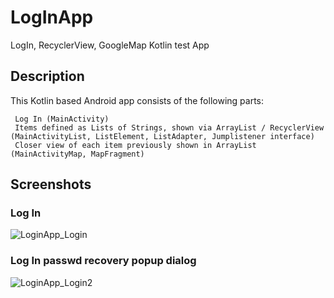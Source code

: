 # LogInApp
LogIn, RecyclerView, GoogleMap Kotlin test App


## Description
This Kotlin based Android app consists of the following parts:

     Log In (MainActivity)
     Items defined as Lists of Strings, shown via ArrayList / RecyclerView (MainActivityList, ListElement, ListAdapter, Jumplistener interface)
     Closer view of each item previously shown in ArrayList (MainActivityMap, MapFragment)
     

## Screenshots

### Log In

![LoginApp_Login](https://user-images.githubusercontent.com/46427497/171608473-a2733089-e2ba-4231-aab0-4cc9a12575f3.png)

### Log In passwd recovery popup dialog

![LoginApp_Login2](https://user-images.githubusercontent.com/46427497/171610861-804661d1-955f-424a-87b3-909c973f0ee1.png)




